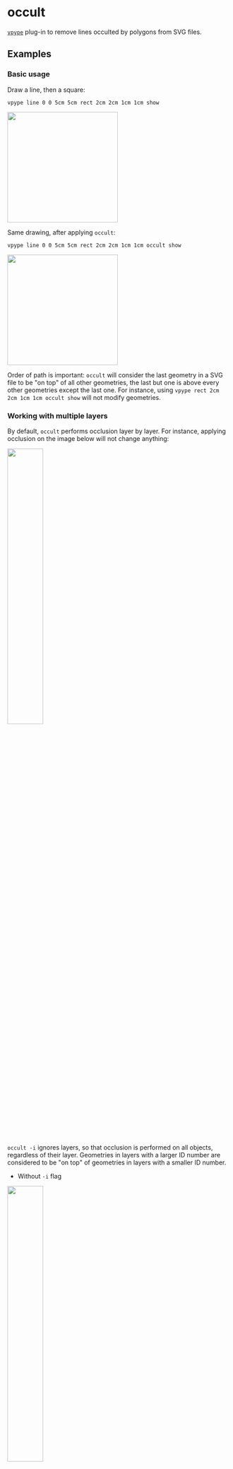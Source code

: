 # occult

[`vpype`](https://github.com/abey79/vpype) plug-in to remove lines occulted by polygons from SVG files.


## Examples


### Basic usage

Draw a line, then a square:


`vpype line 0 0 5cm 5cm rect 2cm 2cm 1cm 1cm show`

<img src="img/example1.png" width="250" height="250">


Same drawing, after applying `occult`:


`vpype line 0 0 5cm 5cm rect 2cm 2cm 1cm 1cm occult show`

<img src="img/example2.png" width="250" height="250">


Order of path is important: `occult` will consider the last geometry in a SVG file to be "on top" of all other geometries,
the last but one is above every other geometries except the last one.
For instance, using `vpype rect 2cm 2cm 1cm 1cm occult show` will not modify geometries.


### Working with multiple layers


By default, `occult` performs occlusion layer by layer. For instance, applying occlusion
on the image below will not change anything:

<img src="img/example3.png" width="40%" height="40%">

`occult -i` ignores layers, so that occlusion is performed on all objects, regardless of their layer.
Geometries in layers with a larger ID number are considered to be "on top" of geometries in layers
with a smaller ID number.

- Without `-i` flag
<img src="img/example7.png" width="40%" height="40%">

- With `-i` flag
<img src="img/example8.png" width="40%" height="40%">


### Save occulted lines

`occult -k` keeps occulted lines in a separate layers.

- Without `-k` flag  
<img src="img/example5.png" width="40%" height="40%">


- With `-k` flag  
<img src="img/example6.png" width="40%" height="40%">


Using vpype's viewer (`show` command), you can visualize occulted lines and remaining lines separately.


## Using occult with Vsketch

`occult` can be invoked from a [Vksetch](https://vsketch.readthedocs.io/en/latest/) sketch, using `vsk.vpype("occult")`. When using the GUI, calling `occult` within the sketch `draw()` method will display occulted geometries at each code save / seed change. For sketches with lots of geometries, occlusion can take a significant amount of time. Invoke `occult` within the `finalize()` method of a sketch to perform occlusion only when saving a specific output.


```py
import vsketch

class Sketch(vsketch.SketchClass):
    def draw(self, vsk: vsketch.Vsketch):
        vsk.size('10x10cm')
        vsk.scale('mm')
        
        vsk.line(-5, -5, 5, 5)
        vsk.circle(0, 0, 3)

        # Uncomment to perform occlusion at every GUI reload
        # vsk.vpype("occult")
  
    def finalize(self, vsk: vsketch.Vsketch) -> None:
        # Occlusion (and other vpype commands) invoked only when saving
        vsk.vpype("linesimplify occult linemerge linesort")


if __name__ == "__main__":
    Sketch.display()
```



## Installation

See the [installation instructions](https://github.com/abey79/vpype#installation) for information on how
to install `vpype`.


### Existing `vpype` installation

If *vpype* was installed using pipx, use the following command:

```bash
$ pipx inject vpype git+https://github.com/LoicGoulefert/occult
```

If *vpype* was installed using pip in a virtual environment, activate the virtual environment and use the following command:

```bash
$ pip install git+https://github.com/LoicGoulefert/occult.git#egg=occult
```

Check that your install is successful:

```
$ vpype --help
Usage: vpype [OPTIONS] COMMAND1 [ARGS]... [COMMAND2 [ARGS]...]...

Options:
  -v, --verbose
  -I, --include PATH  Load commands from a command file.
  --help              Show this message and exit.

Commands:
[...]
  Plugins:
    occult
[...]
```

### Stand-alone installation

Use this method if you need to edit this project. First, clone the project:

```bash
$ git clone https://github.com/LoicGoulefert/occult.git
$ cd occult
```

Create a virtual environment:

```bash
$ python3 -m venv venv
$ source venv/bin/activate
$ pip install --upgrade pip
```

Install `occult` and its dependencies (including `vpype`):

```bash
$ pip install -e .
```

Check that your install is successful:

```
$ vpype --help
Usage: vpype [OPTIONS] COMMAND1 [ARGS]... [COMMAND2 [ARGS]...]...

Options:
  -v, --verbose
  -I, --include PATH  Load commands from a command file.
  --help              Show this message and exit.

Commands:
[...]
  Plugins:
    occult
[...]
```


## Documentation

The complete plug-in documentation is available directly in the CLI help:

```bash
$ vpype occult --help
```


## License

See the [LICENSE](LICENSE) file for details.

